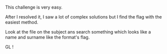 This challenge is very easy.

After I resolved it, I saw a lot of complex solutions but I find the flag with the easiest method.

Look at the file on the subject ans search something which looks like a name and surname like the format's flag.

GL !